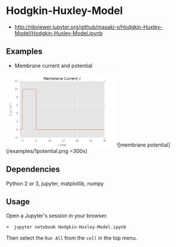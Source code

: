 # Hodgkin-Huxley-Model

* http://nbviewer.jupyter.org/github/masaki-y/Hodgkin-Huxley-Model/Hodgkin-Huxley-Model.ipynb

## Examples  
* Membrane current and potential  
<img src="/examples/1current.png" width="300px">
![membrane potential](/examples/1potential.png =300x)

## Dependencies
Python 2 or 3, jupyter, matplotlib, numpy

## Usage
Open a Jupyter's session in your browser.  
```shellsession
➜  jupyter notebook Hodgkin-Huxley-Model.ipynb
```
Then select the `Run All` from the `cell` in the top menu.  
